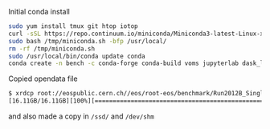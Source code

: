 Initial conda install
```bash
sudo yum install tmux git htop iotop
curl -sSL https://repo.continuum.io/miniconda/Miniconda3-latest-Linux-x86_64.sh -o /tmp/miniconda.sh
sudo bash /tmp/miniconda.sh -bfp /usr/local/
rm -rf /tmp/miniconda.sh
sudo /usr/local/bin/conda update conda
conda create -n bench -c conda-forge conda-build voms jupyterlab dask_labextension python==3.8.* ca-policy-lcg xrootd==5.2.0 "uproot>=4.0.8" coffea==0.7.5 lz4 python-xxhash zstandard git cmake gcc_linux-64 gxx_linux-64
```

Copied opendata file
```bash
$ xrdcp root://eospublic.cern.ch//eos/root-eos/benchmark/Run2012B_SingleMu.root /magnetic/
[16.11GB/16.11GB][100%][==================================================][25.46MB/s]
```
and also made a copy in `/ssd/` and `/dev/shm`
